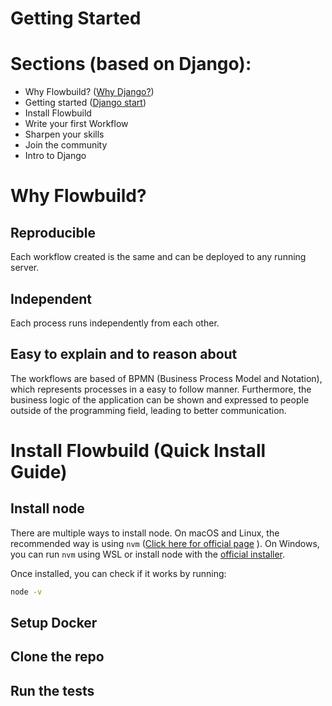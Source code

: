 # Getting Started

# Sections (based on Django):
- Why Flowbuild? ([Why Django?](https://www.djangoproject.com/start/overview/))
- Getting started ([Django start](https://www.djangoproject.com/start/overview/))
- Install Flowbuild
- Write your first Workflow
- Sharpen your skills
- Join the community
- Intro to Django

# Why Flowbuild?

## Reproducible
Each workflow created is the same and can be deployed to any running server.

## Independent
Each process runs independently from each other.

## Easy to explain and to reason about
The workflows are based of BPMN (Business Process Model and Notation), which represents
processes in a easy to follow manner. Furthermore, the business logic of the application
can be shown and expressed to people outside of the programming field, leading to better
communication.

# Install Flowbuild (Quick Install Guide)

## Install node
There are multiple ways to install node. On macOS and Linux, the recommended way
is using `nvm` ([Click here for official page](https://github.com/nvm-sh/nvm)
). On Windows, you can run `nvm` using WSL or install node with the [official installer](https://nodejs.org/en/).

Once installed, you can check if it works by running:

```sh
node -v
```

## Setup Docker

## Clone the repo

## Run the tests


